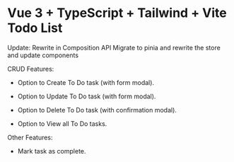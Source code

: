 # Vue 3 + TypeScript + Tailwind + Vite Todo List

Update:
Rewrite in Composition API
Migrate to pinia and rewrite the store and update components

CRUD Features:

- Option to Create To Do task (with form modal).

- Option to Update To Do task (with form modal).

- Option to Delete To Do task (with confirmation modal).

- Option to View all To Do tasks.

Other Features:

- Mark task as complete.
